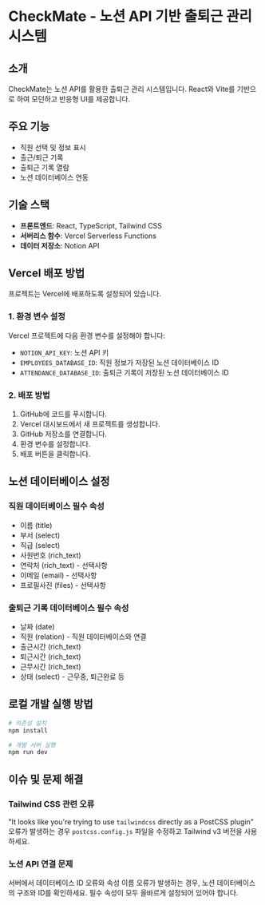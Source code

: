 # CheckMate - 노션 API 기반 출퇴근 관리 시스템

## 소개

CheckMate는 노션 API를 활용한 출퇴근 관리 시스템입니다. React와 Vite를 기반으로 하여 모던하고 반응형 UI를 제공합니다.

## 주요 기능

- 직원 선택 및 정보 표시
- 출근/퇴근 기록
- 출퇴근 기록 열람
- 노션 데이터베이스 연동

## 기술 스택

- **프론트엔드**: React, TypeScript, Tailwind CSS
- **서버리스 함수**: Vercel Serverless Functions
- **데이터 저장소**: Notion API

## Vercel 배포 방법

프로젝트는 Vercel에 배포하도록 설정되어 있습니다.

### 1. 환경 변수 설정

Vercel 프로젝트에 다음 환경 변수를 설정해야 합니다:

- `NOTION_API_KEY`: 노션 API 키
- `EMPLOYEES_DATABASE_ID`: 직원 정보가 저장된 노션 데이터베이스 ID
- `ATTENDANCE_DATABASE_ID`: 출퇴근 기록이 저장된 노션 데이터베이스 ID

### 2. 배포 방법

1. GitHub에 코드를 푸시합니다.
2. Vercel 대시보드에서 새 프로젝트를 생성합니다.
3. GitHub 저장소를 연결합니다.
4. 환경 변수를 설정합니다.
5. 배포 버튼을 클릭합니다.

## 노션 데이터베이스 설정

### 직원 데이터베이스 필수 속성

- 이름 (title)
- 부서 (select)
- 직급 (select)
- 사원번호 (rich_text)
- 연락처 (rich_text) - 선택사항
- 이메일 (email) - 선택사항
- 프로필사진 (files) - 선택사항

### 출퇴근 기록 데이터베이스 필수 속성

- 날짜 (date)
- 직원 (relation) - 직원 데이터베이스와 연결
- 출근시간 (rich_text)
- 퇴근시간 (rich_text)
- 근무시간 (rich_text)
- 상태 (select) - 근무중, 퇴근완료 등

## 로컬 개발 실행 방법

```bash
# 의존성 설치
npm install

# 개발 서버 실행
npm run dev
```

## 이슈 및 문제 해결

### Tailwind CSS 관련 오류

"It looks like you're trying to use `tailwindcss` directly as a PostCSS plugin" 오류가 발생하는 경우 `postcss.config.js` 파일을 수정하고 Tailwind v3 버전을 사용하세요.

### 노션 API 연결 문제

서버에서 데이터베이스 ID 오류와 속성 이름 오류가 발생하는 경우, 노션 데이터베이스의 구조와 ID를 확인하세요. 필수 속성이 모두 올바르게 설정되어 있어야 합니다.
